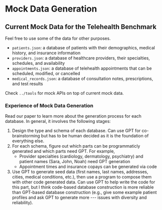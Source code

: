 # Mock Data Generation

## Current Mock Data for the Telehealth Benchmark
Feel free to use some of the data for other purposes.
- `patients.json`: a database of patients with their demographics, medical history, and insurance information
- `providers.json`: a database of healthcare providers, their specialties, schedules, and availability
- `appointments.json`: a database of telehealth appointments that can be scheduled, modified, or cancelled
- `medical_records.json`: a database of consultation notes, prescriptions, and test results

Check `../tools` for mock APIs on top of current mock data.

### Experience of Mock Data Generation

Read our paper to learn more about the generation process for each database. In general, it involves the following stages:

1. Design the type and schema of each database. Can use GPT for co-brainstorming but has to be human decided as it is the foundation of everything else.
2. For each schema, figure out which parts can be programmaticly generated and which parts need GPT. For example,
    - Provider specialties (cardiology, dermatology, psychiatry) and patient names (Sara, John, Noah) need GPT generation
    - Appointment times and insurance copays can be generated via code
3. Use GPT to generate seed data (first names, last names, addresses, cities, medical conditions, etc.), then use a program to compose them with other code generated data. Can use GPT to help write the code for this part, but I think code-based database construction is more reliable than GPT-based database construction (e.g., give some example patient profiles and ask GPT to generate more --- issues with diversity and reliability).